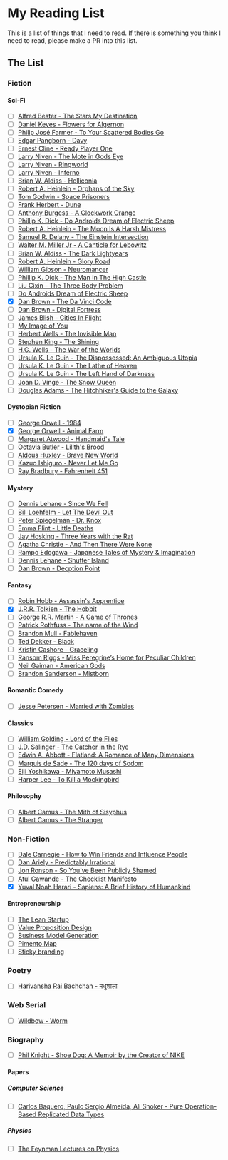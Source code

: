 # My Reading List
This is a list of things that I need to read. If there is something you think I need to read, please make a PR into this list.

## The List
### Fiction
#### Sci-Fi
- [ ] [Alfred Bester - The Stars My Destination](https://www.e-reading.club/book.php?book=73504)
- [ ] [Daniel Keyes - Flowers for Algernon](http://www.sdfo.org/gj/stories/flowersforalgernon.pdf)
- [ ] [Philip José Farmer - To Your Scattered Bodies Go](https://www.goodreads.com/book/show/189147.To_Your_Scattered_Bodies_Go)
- [ ] [Edgar Pangborn - Davy](https://www.goodreads.com/book/show/920957.Davy)
- [ ] [Ernest Cline - Ready Player One](https://www.goodreads.com/book/show/9969571-ready-player-one)
- [ ] [Larry Niven - The Mote in Gods Eye](https://www.goodreads.com/book/show/100365.The_Mote_in_God_s_Eye)
- [ ] [Larry Niven - Ringworld](https://www.goodreads.com/book/show/61179.Ringworld)
- [ ] [Larry Niven - Inferno](https://www.goodreads.com/book/show/100369.Inferno)
- [ ] [Brian W. Aldiss - Helliconia](https://www.goodreads.com/book/show/672244.Helliconia_Spring)
- [ ] [Robert A. Heinlein - Orphans of the Sky](https://www.goodreads.com/book/show/50832.Orphans_of_the_Sky)
- [ ] [Tom Godwin - Space Prisoners](https://www.goodreads.com/book/show/10537196-space-prisoners-the-survivors)
- [ ] [Frank Herbert - Dune](http://www.dunenovels.com/)
- [ ] [Anthony Burgess - A Clockwork Orange](http://books.wwnorton.com/books/A-Clockwork-Orange/)
- [ ] [Phillip K. Dick - Do Androids Dream of Electric Sheep](https://en.wikipedia.org/wiki/Do_Androids_Dream_of_Electric_Sheep%3F)
- [ ] [Robert A. Heinlein - The Moon Is A Harsh Mistress](https://www.goodreads.com/book/show/16690.The_Moon_is_a_Harsh_Mistress)
- [ ] [Samuel R. Delany - The Einstein Intersection](https://www.goodreads.com/book/show/145354.The_Einstein_Intersection)
- [ ] [Walter M. Miller Jr - A Canticle for Lebowitz](https://www.goodreads.com/book/show/164154.A_Canticle_for_Leibowitz)
- [ ] [Brian W. Aldiss - The Dark Lightyears](https://www.goodreads.com/book/show/1351129.The_Dark_Light_Years)
- [ ] [Robert A. Heinlein - Glory Road](https://www.goodreads.com/book/show/50856.Glory_Road)
- [ ] [William Gibson - Neuromancer](https://www.goodreads.com/book/show/888628.Neuromancer)
- [ ] [Phillip K. Dick - The Man In The High Castle](https://www.goodreads.com/book/show/216363.The_Man_in_the_High_Castle)
- [ ] [Liu Cixin - The Three Body Problem](https://www.goodreads.com/book/show/20518872-the-three-body-problem)
- [ ] [Do Androids Dream of Electric Sheep](https://en.wikipedia.org/wiki/Do_Androids_Dream_of_Electric_Sheep%3F)
- [x] [Dan Brown - The Da Vinci Code](https://www.goodreads.com/book/show/968.The_Da_Vinci_Code)
- [ ] [Dan Brown - Digital Fortress](https://www.goodreads.com/book/show/11125.Digital_Fortress)
- [ ] [James Blish - Cities In Flight](https://www.goodreads.com/book/show/141805.Cities_in_Flight)
- [ ] [My Image of You](https://www.goodreads.com/book/show/33860257-my-image-of-you)
- [ ] [Herbert Wells - The Invisible Man](https://www.goodreads.com/book/show/17184.The_Invisible_Man)
- [ ] [Stephen King - The Shining](https://www.goodreads.com/book/show/11588.The_Shining)
- [ ] [H.G. Wells - The War of the Worlds]()
- [ ] [Ursula K. Le Guin - The Dispossessed: An Ambiguous Utopia](https://en.wikipedia.org/wiki/The_Dispossessed)
- [ ] [Ursula K. Le Guin - The Lathe of Heaven](https://en.wikipedia.org/wiki/The_Lathe_of_Heaven)
- [ ] [Ursula K. Le Guin - The Left Hand of Darkness](https://en.wikipedia.org/wiki/The_Left_Hand_of_Darkness)
- [ ] [Joan D. Vinge - The Snow Queen](https://en.wikipedia.org/wiki/The_Snow_Queen_(Vinge_novel))
- [ ] [Douglas Adams - The Hitchhiker's Guide to the Galaxy](https://www.goodreads.com/book/show/386162.The_Hitchhiker_s_Guide_to_the_Galaxy)

#### Dystopian Fiction
- [ ] [George Orwell - 1984](https://www.goodreads.com/book/show/5470.1984)
- [x] [George Orwell - Animal Farm](https://www.goodreads.com/book/show/7613.Animal_Farm)
- [ ] [Margaret Atwood - Handmaid's Tale](https://www.goodreads.com/book/show/38447.The_Handmaid_s_Tale)
- [ ] [Octavia Butler - Lilith's Brood](https://www.goodreads.com/book/show/60926.Lilith_s_Brood)
- [ ] [Aldous Huxley - Brave New World](https://www.goodreads.com/book/show/5129.Brave_New_World)
- [ ] [Kazuo Ishiguro - Never Let Me Go](https://www.goodreads.com/book/show/6334.Never_Let_Me_Go)
- [ ] [Ray Bradbury - Fahrenheit 451](https://www.goodreads.com/book/show/4381.Fahrenheit_451)

#### Mystery
- [ ] [Dennis Lehane - Since We Fell](https://www.goodreads.com/book/show/31751571-since-we-fell)
- [ ] [Bill Loehfelm - Let The Devil Out](https://www.goodreads.com/book/show/26114290-let-the-devil-out)
- [ ] [Peter Spiegelman - Dr. Knox](https://www.goodreads.com/book/show/27245867-dr-knox)
- [ ] [Emma Flint - Little Deaths](https://www.goodreads.com/book/show/27845924-little-deaths)
- [ ] [Jay Hosking - Three Years with the Rat](https://www.goodreads.com/book/show/27833835-three-years-with-the-rat)
- [ ] [Agatha Christie - And Then There Were None](https://www.goodreads.com/book/show/16299.And_Then_There_Were_None)
- [ ] [Rampo Edogawa - Japanese Tales of Mystery & Imagination](https://www.goodreads.com/book/show/196150.Japanese_Tales_of_Mystery_Imagination)
- [ ] [Dennis Lehane - Shutter Island](https://www.goodreads.com/book/show/21686.Shutter_Island)
- [ ] [Dan Brown - Decption Point](https://www.goodreads.com/book/show/976.Deception_Point)

#### Fantasy
- [ ] [Robin Hobb - Assassin's Apprentice](https://en.wikipedia.org/wiki/Assassin%27s_Apprentice)
- [x] [J.R.R. Tolkien - The Hobbit](https://www.goodreads.com/book/show/5907.The_Hobbit)
- [ ] [George R.R. Martin - A Game of Thrones](https://www.goodreads.com/book/show/13496.A_Game_of_Thrones)
- [ ] [Patrick Rothfuss - The name of the Wind](https://www.goodreads.com/book/show/186074.The_Name_of_the_Wind)
- [ ] [Brandon Mull - Fablehaven](https://www.goodreads.com/book/show/44652.Fablehaven)
- [ ] [Ted Dekker - Black](https://www.goodreads.com/book/show/125956.Black)
- [ ] [Kristin Cashore - Graceling](https://www.goodreads.com/book/show/3236307-graceling)
- [ ] [Ransom Riggs - Miss Peregrine’s Home for Peculiar Children](https://www.goodreads.com/book/show/9460487-miss-peregrine-s-home-for-peculiar-children)
- [ ] [Neil Gaiman - American Gods](https://www.goodreads.com/book/show/30165203-american-gods)
- [ ] [Brandon Sanderson - Mistborn](https://www.goodreads.com/book/show/68428.The_Final_Empire)

#### Romantic Comedy
- [ ] [Jesse Petersen - Married with Zombies](https://www.goodreads.com/book/show/7716140-married-with-zombies)

#### Classics
- [ ] [William Golding - Lord of the Flies](https://www.goodreads.com/book/show/7624.Lord_of_the_Flies)
- [ ] [J.D. Salinger - The Catcher in the Rye](https://www.goodreads.com/book/show/5107.The_Catcher_in_the_Rye)
- [ ] [Edwin A. Abbott - Flatland: A Romance of Many Dimensions](https://www.goodreads.com/book/show/433567.Flatland)
- [ ] [Marquis de Sade - The 120 days of Sodom](https://www.goodreads.com/book/show/6351885-the-120-days-of-sodom)
- [ ] [Eiji Yoshikawa - Miyamoto Musashi](https://www.goodreads.com/book/show/102030.Musashi)
- [ ] [Harper Lee - To Kill a Mockingbird](https://www.goodreads.com/book/show/2657.To_Kill_a_Mockingbird)

#### Philosophy
- [ ] [Albert Camus - The Mith of Sisyphus](https://en.wikipedia.org/wiki/The_Myth_of_Sisyphus)
- [ ] [Albert Camus - The Stranger](https://www.amazon.in/Stranger-ALBERT-CAMUS-Vintage-International/dp/0679720200)

### Non-Fiction
- [ ] [Dale Carnegie - How to Win Friends and Influence People](https://www.amazon.com/How-Win-Friends-Influence-People/dp/0671027034)
- [ ] [Dan Ariely - Predictably Irrational](https://www.amazon.com/Predictably-Irrational-Revised-Expanded-Decisions/dp/0061353248)
- [ ] [Jon Ronson - So You've Been Publicly Shamed](https://www.goodreads.com/book/show/22571552-so-you-ve-been-publicly-shamed)
- [ ] [Atul Gawande - The Checklist Manifesto](https://www.goodreads.com/book/show/6667514-the-checklist-manifesto)
- [x] [Yuval Noah Harari - Sapiens: A Brief History of Humankind](https://www.goodreads.com/book/show/23692271-sapiens)

#### Entrepreneurship

- [ ] [The Lean Startup](https://www.amazon.com/Lean-Startup-Entrepreneurs-Continuous-Innovation/dp/0307887898/ref=sr_1_4?s=books&ie=UTF8&qid=1509115001&sr=1-4&keywords=the+lean+startup)
- [ ] [Value Proposition Design](https://www.amazon.com/Value-Proposition-Design-Customers-Strategyzer/dp/1118968050/ref=sr_1_1?s=books&ie=UTF8&qid=1509115080&sr=1-1&keywords=value+proposition+design)
- [ ] [Business Model Generation](https://www.amazon.com/Business-Model-Generation-Visionaries-Challengers/dp/0470876417/ref=sr_1_1?s=books&ie=UTF8&qid=1509115141&sr=1-1&keywords=business+model+generation)
- [ ] [Pimento Map](https://www.amazon.com/Pimento-Map-Cédric-Donck/dp/2954635711/ref=sr_1_1?s=books&ie=UTF8&qid=1509115160&sr=1-1&keywords=pimento+map)
- [ ] [Sticky branding](https://www.amazon.com/Sticky-Branding-Principles-Customers-Incredible/dp/1459728106/ref=sr_1_1?s=books&ie=UTF8&qid=1509115046&sr=1-1&keywords=sticky+branding)

### Poetry
- [ ] [Harivansha Rai Bachchan - मधुशाला](https://www.goodreads.com/book/show/792429._)

### Web Serial
- [ ] [Wildbow - Worm](https://parahumans.wordpress.com/)

### Biography
- [ ] [Phil Knight - Shoe Dog: A Memoir by the Creator of NIKE](https://www.goodreads.com/book/show/27220736-shoe-dog)

#### Papers
##### Computer Science
- [ ] [Carlos Baquero, Paulo Sergio Almeida, Ali Shoker - Pure Operation-Based Replicated Data Types](https://arxiv.org/pdf/1710.04469.pdf)

##### Physics
- [ ] [The Feynman Lectures on Physics](https://www.goodreads.com/book/show/5546.The_Feynman_Lectures_on_Physics)
